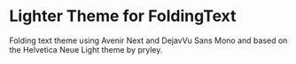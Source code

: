 # Lighter Theme for FoldingText

Folding text theme using Avenir Next and DejavVu Sans Mono and based on the Helvetica Neue Light theme by pryley.
